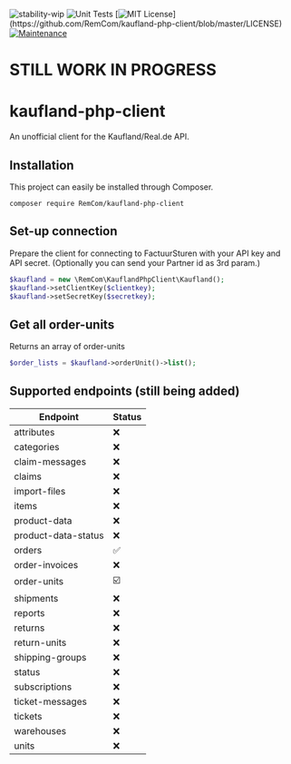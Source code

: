 ![stability-wip](https://img.shields.io/badge/stability-work_in_progress-lightgrey.svg) ![Unit Tests](https://github.com/RemCom/kaufland-php-client/workflows/Unit%20Tests/badge.svg) [![MIT License](https://img.shields.io/apm/l/atomic-design-ui.svg?)](https://github.com/RemCom/kaufland-php-client/blob/master/LICENSE) [![Maintenance](https://img.shields.io/badge/Maintained%3F-yes-green.svg)](https://GitHub.com/Naereen/StrapDown.js/graphs/commit-activity)

# STILL WORK IN PROGRESS

# kaufland-php-client

An unofficial client for the Kaufland/Real.de API.

## Installation
This project can easily be installed through Composer.

```
composer require RemCom/kaufland-php-client
```

## Set-up connection
Prepare the client for connecting to FactuurSturen with your API key and API secret. (Optionally you can send your Partner id as 3rd param.)
```php
$kaufland = new \RemCom\KauflandPhpClient\Kaufland();
$kaufland->setClientKey($clientkey);
$kaufland->setSecretKey($secretkey);
```

## Get all order-units
Returns an array of order-units
```php
$order_lists = $kaufland->orderUnit()->list();
```

## Supported endpoints (still being added)

| Endpoint  | Status |
| ------------- | ------------- |
| attributes  | :x:  |
| categories  | :x:  |
| claim-messages  | :x:  |
| claims  | :x:  |
| import-files  | :x:  |
| items  | :x:  |
| product-data  | :x:  |
| product-data-status  | :x:  |
| orders  | :white_check_mark:  |
| order-invoices  | :x:  |
| order-units  | :ballot_box_with_check:  |
| shipments  | :x:  |
| reports  | :x:  |
| returns  | :x:  |
| return-units  | :x:  |
| shipping-groups  | :x:  |
| status  | :x:  |
| subscriptions  | :x:  |
| ticket-messages  | :x:  |
| tickets  | :x:  |
| warehouses  | :x:  |
| units  | :x:  |

